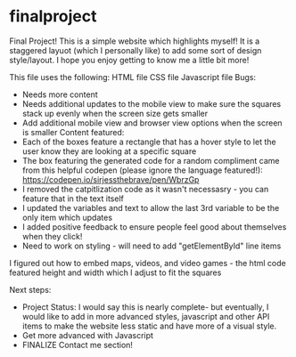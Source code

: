 # finalproject
Final Project!
This is a simple website which highlights myself! It is a staggered layuot (which I personally like) to add some sort of design style/layout. I hope you enjoy getting to know me a little bit more!

This file uses the following:
HTML file
CSS file
Javascript file
Bugs:
- Needs more content
- Needs additional updates to the mobile view to make sure the squares stack up evenly when the screen size gets smaller
- Add additional mobile view and browser view options when the screen is smaller
Content featured:
- Each of the boxes feature a rectangle that has a hover style to let the user know they are looking at a specific square
-  The box featuring the generated code for a random compliment came from this helpful codepen (please ignore the language featured!): https://codepen.io/sirjessthebrave/pen/WbrzGp
-   I removed the catpitlization code as it wasn't necessasry - you can feature that in the text itself
-   I updated the variables and text to allow the last 3rd variable to be the only item which updates
-   I added positive feedback to ensure people feel good about themselves when they click!
-   Need to work on styling - will need to add "getElementById" line items

I figured out how to embed maps, videos, and video games - the html code featured height and width which I adjust to fit the squares

Next steps:
- Project Status: I would say this is nearly complete- but eventually, I would like to add in more advanced styles, javascript and other API items to make the website less static and have more of a visual style.
- Get more advanced with Javascript
- FINALIZE Contact me section!
